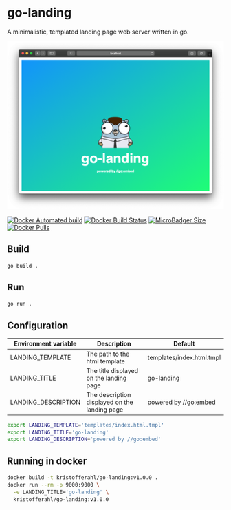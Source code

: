 # go-landing

A minimalistic, templated landing page web server written in go.

![go-landing screenshot](screenshot.png)

[![Docker Automated build](https://img.shields.io/docker/cloud/automated/kristofferahl/go-landing.svg?style=for-the-badge)](https://hub.docker.com/r/kristofferahl/go-landing/)
[![Docker Build Status](https://img.shields.io/docker/cloud/build/kristofferahl/go-landing.svg?style=for-the-badge)](https://hub.docker.com/r/kristofferahl/go-landing/)
[![MicroBadger Size](https://img.shields.io/microbadger/image-size/kristofferahl/go-landing.svg?style=for-the-badge)](https://hub.docker.com/r/kristofferahl/go-landing/)
[![Docker Pulls](https://img.shields.io/docker/pulls/kristofferahl/go-landing.svg?style=for-the-badge)](https://hub.docker.com/r/kristofferahl/go-landing/)


## Build
```bash
go build .
```

## Run
```bash
go run .
```

## Configuration

| Environment variable | Description                                   | Default                   |
|----------------------|-----------------------------------------------|---------------------------|
| LANDING_TEMPLATE     | The path to the html template                 | templates/index.html.tmpl |
| LANDING_TITLE        | The title displayed on the landing page       | go-landing                |
| LANDING_DESCRIPTION  | The description displayed on the landing page | powered by //go:embed     |

```bash
export LANDING_TEMPLATE='templates/index.html.tmpl'
export LANDING_TITLE='go-landing'
export LANDING_DESCRIPTION='powered by //go:embed'
```

## Running in docker
```bash
docker build -t kristofferahl/go-landing:v1.0.0 .
docker run --rm -p 9000:9000 \
  -e LANDING_TITLE='go-landing' \
  kristofferahl/go-landing:v1.0.0
```
